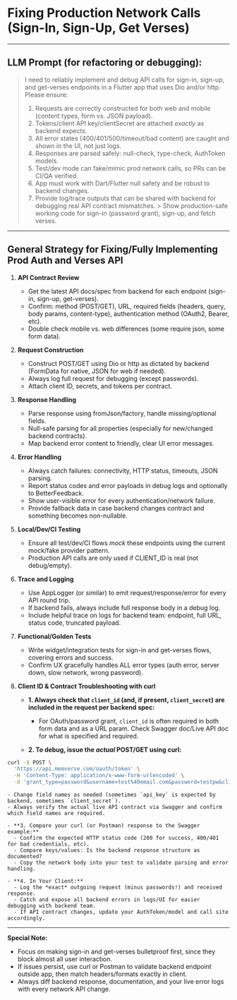 # Fixing Production Network Calls (Sign-In, Sign-Up, Get Verses)

---

## LLM Prompt (for refactoring or debugging):

> I need to reliably implement and debug API calls for sign-in, sign-up, and get-verses endpoints in
> a Flutter app that uses Dio and/or http. Please ensure:
> 1. Requests are correctly constructed for both web and mobile (content types, form vs. JSON
     payload).
> 2. Tokens/client API key/clientSecret are attached *exactly* as backend expects.
> 3. All error states (400/401/500/timeout/bad content) are caught and shown in the UI, not just
     logs.
> 4. Responses are parsed safely: null-check, type-check, AuthToken models.
> 5. Test/dev mode can fake/mimic prod network calls, so PRs can be CI/QA verified.
> 6. App must work with Dart/Flutter null safety and be robust to backend changes.
> 7. Provide log/trace outputs that can be shared with backend for debugging real API contract
     mismatches.
     > Show production-safe working code for sign-in (password grant), sign-up, and fetch verses.

---

## General Strategy for Fixing/Fully Implementing Prod Auth and Verses API

1. **API Contract Review**
    - Get the latest API docs/spec from backend for each endpoint (sign-in, sign-up, get-verses).
    - Confirm: method (POST/GET), URL, required fields (headers, query, body params, content-type),
      authentication method (OAuth2, Bearer, etc).
    - Double check mobile vs. web differences (some require json, some form data).

2. **Request Construction**
    - Construct POST/GET using Dio or http as dictated by backend (FormData for native, JSON for web
      if needed).
    - Always log full request for debugging (except passwords).
    - Attach client ID, secrets, and tokens per contract.

3. **Response Handling**
    - Parse response using fromJson/factory, handle missing/optional fields.
    - Null-safe parsing for all properties (especially for new/changed backend contracts).
    - Map backend error content to friendly, clear UI error messages.

4. **Error Handling**
    - Always catch failures: connectivity, HTTP status, timeouts, JSON parsing.
    - Report status codes and error payloads in debug logs and optionally to BetterFeedback.
    - Show user-visible error for every authentication/network failure.
    - Provide fallback data in case backend changes contract and something becomes non-nullable.

5. **Local/Dev/CI Testing**
    - Ensure all test/dev/CI flows *mock* these endpoints using the current mock/fake provider
      pattern.
    - Production API calls are only used if CLIENT_ID is real (not debug/empty).

6. **Trace and Logging**
    - Use AppLogger (or similar) to emit request/response/error for every API round trip.
    - If backend fails, always include full response body in a debug log.
    - Include helpful trace on logs for backend team: endpoint, full URL, status code, truncated
      payload.

7. **Functional/Golden Tests**
    - Write widget/integration tests for sign-in and get-verses flows, covering errors and success.
    - Confirm UX gracefully handles ALL error types (auth error, server down, slow network, wrong
      password).

8. **Client ID & Contract Troubleshooting with curl**
    - **1. Always check that `client_id` (and, if present, `client_secret`) are included in the
      request per backend spec:**
        - For OAuth/password grant, `client_id` is often required in both form data and as a URL
          param. Check Swagger doc/Live API doc for what is specified and required.

    - **2. To debug, issue the *actual* POST/GET using curl:**

```sh
curl -X POST \
  'https://api.memverse.com/oauth/token' \
  -H 'Content-Type: application/x-www-form-urlencoded' \
  -d 'grant_type=password&username=test%40email.com&password=testpw&client_id=xxxx&client_secret=yyyy'
```

    - Change field names as needed (sometimes `api_key` is expected by backend, sometimes `client_secret`).
    - Always verify the actual live API contract via Swagger and confirm which field names are required.

    - **3. Compare your curl (or Postman) response to the Swagger example:**
      - Confirm the expected HTTP status code (200 for success, 400/401 for bad credentials, etc).
      - Compare keys/values: Is the backend response structure as documented?
      - Copy the network body into your test to validate parsing and error handling.

    - **4. In Your Client:**
      - Log the *exact* outgoing request (minus passwords!) and received response.
      - Catch and expose all backend errors in logs/UI for easier debugging with backend team.
      - If API contract changes, update your AuthToken/model and call site accordingly.

---
**Special Note:**

- Focus on making sign-in and get-verses bulletproof first, since they block almost all user
  interaction.
- If issues persist, use curl or Postman to validate backend endpoint outside app, then match
  headers/formats exactly in client.
- Always diff backend response, documentation, and your live error logs with every network API
  change.

